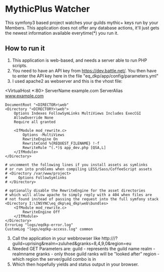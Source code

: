 MythicPlus Watcher
======

This symfony3 based project watches your guilds mythic+ keys run by your Members.
This application does not offer any database actions, it'll just gets the newest information available everytime(*) you run it.


## How to run it

1) This application is web-based, and needs a server able to run PHP scripts.
2) You need to have an API key from https://dev.battle.net/.
You then have to enter the API key here in the file "eq_dkp/app/config/parameters.yml" 
3) I used apache2 as webserver and this is the vhost file:


<VirtualHost *:80>
    ServerName example.com
    ServerAlias www.example.com

    DocumentRoot "<DIRECTOR>\web"
    <Directory "<DIRECTORY>\web">
		Options Indexes FollowSymLinks MultiViews Includes ExecCGI
        AllowOverride None
        Require all granted

        <IfModule mod_rewrite.c>
            Options -MultiViews
            RewriteEngine On
            RewriteCond %{REQUEST_FILENAME} !-f
            RewriteRule ^(.*)$ app_dev.php [QSA,L]
        </IfModule>
    </Directory>

    # uncomment the following lines if you install assets as symlinks
    # or run into problems when compiling LESS/Sass/CoffeeScript assets
    # <Directory /var/www/project>
    #     Options FollowSymlinks
    # </Directory>

    # optionally disable the RewriteEngine for the asset directories
    # which will allow apache to simply reply with a 404 when files are
    # not found instead of passing the request into the full symfony stack
    <Directory I:\INSYNC\eq_dkp\eq_dkp\web\bundles>
        <IfModule mod_rewrite.c>
            RewriteEngine Off
        </IfModule>
    </Directory>
    ErrorLog "logs/eqdkp-error.log"
    CustomLog "logs/eqdkp-access.log" common
</VirtualHost>

3) Call the application in your webbrowser like
http://<domain>/?guild=uprising&realm=zuluhed&granks=8,4,9,0&region=eu
4) Needed GET Parameters are:
guild - represents the guild name
realm - realmname
granks - only those guild ranks will be "looked after"
region - which region the server/guild combo is in
5) Which then hopefully yields and status output in your browser.